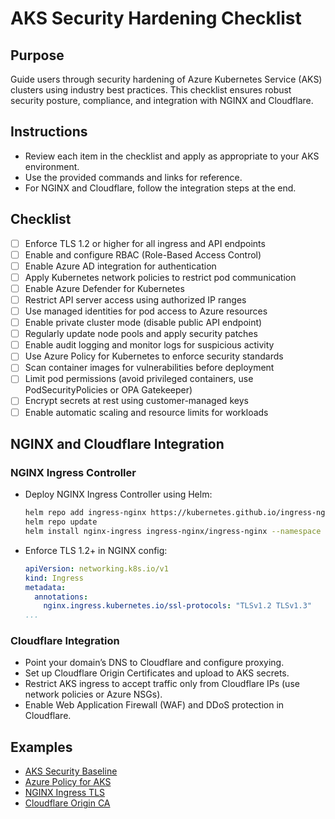 # AKS Security Hardening Checklist

## Purpose
Guide users through security hardening of Azure Kubernetes Service (AKS) clusters using industry best practices. This checklist ensures robust security posture, compliance, and integration with NGINX and Cloudflare.

## Instructions
- Review each item in the checklist and apply as appropriate to your AKS environment.
- Use the provided commands and links for reference.
- For NGINX and Cloudflare, follow the integration steps at the end.

## Checklist

- [ ] Enforce TLS 1.2 or higher for all ingress and API endpoints
- [ ] Enable and configure RBAC (Role-Based Access Control)
- [ ] Enable Azure AD integration for authentication
- [ ] Apply Kubernetes network policies to restrict pod communication
- [ ] Enable Azure Defender for Kubernetes
- [ ] Restrict API server access using authorized IP ranges
- [ ] Use managed identities for pod access to Azure resources
- [ ] Enable private cluster mode (disable public API endpoint)
- [ ] Regularly update node pools and apply security patches
- [ ] Enable audit logging and monitor logs for suspicious activity
- [ ] Use Azure Policy for Kubernetes to enforce security standards
- [ ] Scan container images for vulnerabilities before deployment
- [ ] Limit pod permissions (avoid privileged containers, use PodSecurityPolicies or OPA Gatekeeper)
- [ ] Encrypt secrets at rest using customer-managed keys
- [ ] Enable automatic scaling and resource limits for workloads

## NGINX and Cloudflare Integration

### NGINX Ingress Controller
- Deploy NGINX Ingress Controller using Helm:
  ```sh
  helm repo add ingress-nginx https://kubernetes.github.io/ingress-nginx
  helm repo update
  helm install nginx-ingress ingress-nginx/ingress-nginx --namespace ingress-nginx --create-namespace
  ```
- Enforce TLS 1.2+ in NGINX config:
  ```yaml
  apiVersion: networking.k8s.io/v1
  kind: Ingress
  metadata:
    annotations:
      nginx.ingress.kubernetes.io/ssl-protocols: "TLSv1.2 TLSv1.3"
  ...
  ```

### Cloudflare Integration
- Point your domain’s DNS to Cloudflare and configure proxying.
- Set up Cloudflare Origin Certificates and upload to AKS secrets.
- Restrict AKS ingress to accept traffic only from Cloudflare IPs (use network policies or Azure NSGs).
- Enable Web Application Firewall (WAF) and DDoS protection in Cloudflare.

## Examples

- [AKS Security Baseline](https://learn.microsoft.com/en-us/azure/architecture/framework/security/aks-security-baseline)
- [Azure Policy for AKS](https://learn.microsoft.com/en-us/azure/aks/use-azure-policy)
- [NGINX Ingress TLS](https://kubernetes.github.io/ingress-nginx/user-guide/tls/)
- [Cloudflare Origin CA](https://developers.cloudflare.com/ssl/origin-configuration/origin-ca/)
